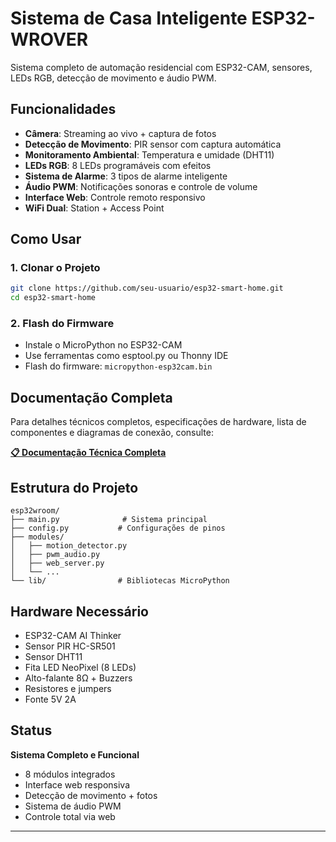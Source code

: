 # Sistema de Casa Inteligente ESP32-WROVER

Sistema completo de automação residencial com ESP32-CAM, sensores, LEDs RGB, detecção de movimento e áudio PWM.

## Funcionalidades

- **Câmera**: Streaming ao vivo + captura de fotos
- **Detecção de Movimento**: PIR sensor com captura automática 
- **Monitoramento Ambiental**: Temperatura e umidade (DHT11)
- **LEDs RGB**: 8 LEDs programáveis com efeitos
- **Sistema de Alarme**: 3 tipos de alarme inteligente
- **Áudio PWM**: Notificações sonoras e controle de volume
- **Interface Web**: Controle remoto responsivo
- **WiFi Dual**: Station + Access Point

## Como Usar

### 1. Clonar o Projeto
```bash
git clone https://github.com/seu-usuario/esp32-smart-home.git
cd esp32-smart-home
```

### 2. Flash do Firmware
- Instale o MicroPython no ESP32-CAM
- Use ferramentas como esptool.py ou Thonny IDE
- Flash do firmware: `micropython-esp32cam.bin`



## Documentação Completa

Para detalhes técnicos completos, especificações de hardware, lista de componentes e diagramas de conexão, consulte:

**[📋 Documentação Técnica Completa](docs/report.md)**


## Estrutura do Projeto

```
esp32wroom/
├── main.py              # Sistema principal
├── config.py           # Configurações de pinos
├── modules/
│   ├── motion_detector.py
│   ├── pwm_audio.py
│   ├── web_server.py
│   └── ...
└── lib/                # Bibliotecas MicroPython
```

## Hardware Necessário

- ESP32-CAM AI Thinker
- Sensor PIR HC-SR501
- Sensor DHT11
- Fita LED NeoPixel (8 LEDs)
- Alto-falante 8Ω + Buzzers
- Resistores e jumpers
- Fonte 5V 2A

## Status

 **Sistema Completo e Funcional**
- 8 módulos integrados
- Interface web responsiva  
- Detecção de movimento + fotos
- Sistema de áudio PWM
- Controle total via web

---